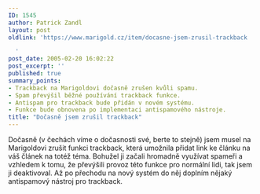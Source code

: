 ```yaml
---
ID: 1545
author: Patrick Zandl
layout: post
oldlink: 'https://www.marigold.cz/item/docasne-jsem-zrusil-trackback

  '
post_date: 2005-02-20 16:02:22
post_excerpt: ''
published: true
summary_points:
- Trackback na Marigoldovi dočasně zrušen kvůli spamu.
- Spam převýšil běžné používání trackback funkce.
- Antispam pro trackback bude přidán v novém systému.
- Funkce bude obnovena po implementaci antispamového nástroje.
title: "Dočasně jsem zrušil trackback"
---
```


<p>Dočasně (v čechách víme o dočasnosti své, berte to stejně) jsem musel na Marigoldovi zrušit funkci trackback, která umožnila přidat link ke článku na váš článek na totéž téma. Bohužel ji začali hromadně využívat spameři a vzhledem k tomu, že převýšili provoz této funkce pro normální lidi, tak jsem ji deaktivoval. Až po přechodu na nový systém do něj doplním nějaký antispamový nástroj pro trackback.
</p>